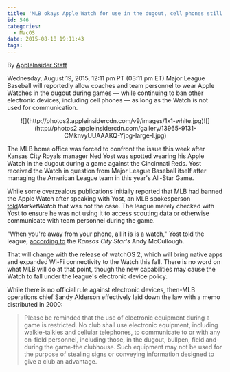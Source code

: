 ```yaml
---
title: 'MLB okays Apple Watch for use in the dugout, cell phones still banned'
id: 546
categories:
  - MacOS
date: 2015-08-18 19:11:43
tags:
---
```

 By [AppleInsider Staff](mailto:news@appleinsider.com)

<span itemprop="datePublished" content="2015-08-19T15:11:43-04:00">Wednesday, August 19, 2015, 12:11 pm PT (03:11 pm ET)</span>
<span itemprop="articleBody" readability="12"><span>Major League Baseball will reportedly allow coaches and team personnel to wear Apple Watches in the dugout during games — while continuing to ban other electronic devices, including cell phones — as long as the Watch is not used for communication.

</span>

<div align="center">
<div>![](http://photos2.appleinsidercdn.com/v9/images/1x1-white.jpg)<noscript>![](http://photos2.appleinsidercdn.com/gallery/13965-9131-CMknvyUUAAAKQ-Yjpg-large-l.jpg)</noscript></div>

<span></span></div>

The MLB home office was forced to confront the issue this week after Kansas City Royals manager Ned Yost was spotted wearing his Apple Watch in the dugout during a game against the Cincinnati Reds. Yost received the Watch in question from Major League Baseball itself after managing the American League team in this year's All-Star Game.

While some overzealous publications initially reported that MLB had banned the Apple Watch after speaking with Yost, an MLB spokesperson [told](http://www.marketwatch.com/story/mlb-not-banning-apple-watch-from-dugout-despite-cheating-concerns-2015-08-19?siteid=yhoof2)_MarketWatch_ that was not the case. The league merely checked with Yost to ensure he was not using it to access scouting data or otherwise communicate with team personnel during the game.

"When you're away from your phone, all it is is a watch," Yost told the league, [according to](https://twitter.com/McCulloughStar/status/633752852607844352) the _Kansas City Star's_ Andy McCullough. 

That will change with the release of watchOS 2, which will bring native apps and expanded Wi-Fi connectivity to the Watch this fall. There is no word on what MLB will do at that point, though the new capabilities may cause the Watch to fall under the league's electronic device policy.

While there is no official rule against electronic devices, then-MLB operations chief Sandy Alderson effectively laid down the law with a memo distributed in 2000:

> Please be reminded that the use of electronic equipment during a game is restricted. No club shall use electronic equipment, including walkie-talkies and cellular telephones, to communicate to or with any on-field personnel, including those, in the dugout, bullpen, field and-during the game-the clubhouse. Such equipment may not be used for the purpose of stealing signs or conveying information designed to give a club an advantage.</span></div>

